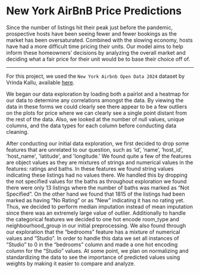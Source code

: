 # New York AirBnB Price Predictions
Since the number of listings hit their peak just before the pandemic, prospective hosts have been seeing fewer and fewer bookings as the market has been oversaturated. Combined with the slowing economy, hosts have had a more difficult time pricing their units. Our model aims to help inform these homeowners’ decisions by analyzing the overall market and deciding what a fair price for their unit would be to base their choice off of. 

---

For this project, we used the `New York Airbnb Open Data 2024` dataset by Vrinda Kallu, available [here](https://www.kaggle.com/datasets/vrindakallu/new-york-dataset/data).

We began our data exploration by loading both a pairlot and a heatmap for our data to determine any correlations amongst the data. By viewing the data in these forms we could clearly see there appear to be a few outliers on the plots for price where we can clearly see a single point distant from the rest of the data. Also, we looked at the number of null values, unique columns, and the data types for each column before conducting data cleaning.

After conducting our initial data exploration, we first decided to drop some features that are unrelated to our question, such as ‘id’, ‘name’, ‘host_id’, 'host_name', 'latitude', and 'longitude.' We found quite a few of the features are object values as they are mixtures of strings and numerical values in the features: ratings and baths. In these features we found string values indicating these listings had no values there. We handled this by dropping the not specified values for the baths as throughout exploration we found there were only 13 listings where the number of baths was marked as “Not Specified”. On the other hand we found that 1815 of the listings had been marked as having “No Rating” or as “New” indicating it has no rating yet. Thus, we decided to perform median imputation instead of mean imputation since there was an extremely large value of outlier. Additionally to handle the categorical features we decided to one hot encode room_type and neighbourhood_group in our initial preprocessing. We also found through our exploration that the “bedrooms” feature has a mixture of numerical values and “Studio”. In order to handle this data we set all instances of “Studio” to 0 in the “bedrooms” column and made a one hot encoding column for the “Studio” values. At some point, we plan on normalizing and standardizing the data to see the importance of predicted values using weights by making it easier to compare and analyze.
